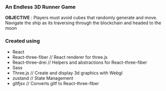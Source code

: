 


<h3> An Endless 3D Runner Game</h2>



**OBJECTIVE** : Players must avoid cubes that randomly generate and move. Navigate the ship as its traversing through the blockchain and headed to the moon


<h3>Created using </h3>

* React
* React-three-fiber // React renderer for three.js
* React-three-drei // Helpers and abstractions for React-three-fiber
* Sass 
* Three.js // Create and display 3d graphics with Webgl
* zustand // State Management
* gltfjsx // Converts gltf to React-three-fiber

